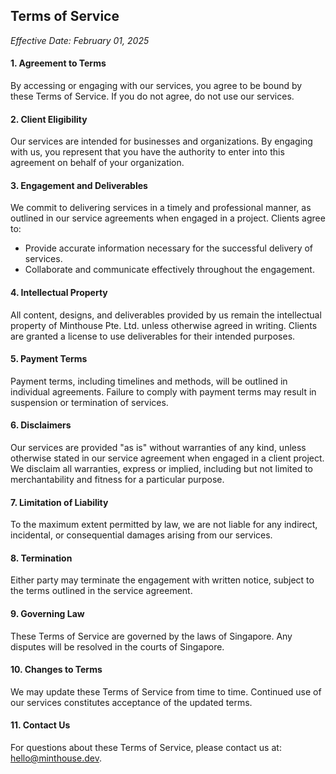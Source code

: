## Terms of Service

_Effective Date: February 01, 2025_

#### 1. Agreement to Terms
By accessing or engaging with our services, you agree to be bound by these Terms of Service. If you do not agree, do not use our services.

####  2. Client Eligibility
Our services are intended for businesses and organizations. By engaging with us, you represent that you have the authority to enter into this agreement on behalf of your organization.

#### 3. Engagement and Deliverables
We commit to delivering services in a timely and professional manner, as outlined in our service agreements when engaged in a project. Clients agree to:
- Provide accurate information necessary for the successful delivery of services.
- Collaborate and communicate effectively throughout the engagement.

#### 4. Intellectual Property
All content, designs, and deliverables provided by us remain the intellectual property of Minthouse Pte. Ltd. unless otherwise agreed in writing. Clients are granted a license to use deliverables for their intended purposes.

#### 5. Payment Terms
Payment terms, including timelines and methods, will be outlined in individual agreements. Failure to comply with payment terms may result in suspension or termination of services.

#### 6. Disclaimers
Our services are provided "as is" without warranties of any kind, unless otherwise stated in our service agreement when engaged in a client project. We disclaim all warranties, express or implied, including but not limited to merchantability and fitness for a particular purpose.

#### 7. Limitation of Liability
To the maximum extent permitted by law, we are not liable for any indirect, incidental, or consequential damages arising from our services.

#### 8. Termination
Either party may terminate the engagement with written notice, subject to the terms outlined in the service agreement.

#### 9. Governing Law
These Terms of Service are governed by the laws of Singapore. Any disputes will be resolved in the courts of Singapore.

#### 10. Changes to Terms
We may update these Terms of Service from time to time. Continued use of our services constitutes acceptance of the updated terms.

#### 11. Contact Us
For questions about these Terms of Service, please contact us at: hello@minthouse.dev.
